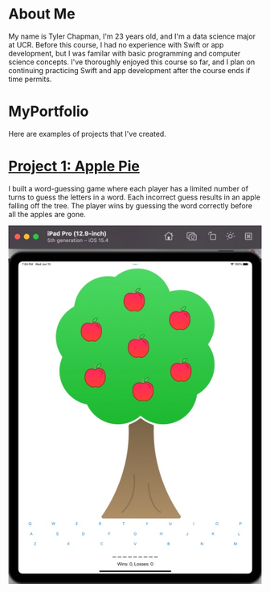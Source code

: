 # About Me
My name is Tyler Chapman, I'm 23 years old, and I'm a data science major at UCR. Before this course, I had no experience with Swift or app development, but I was familar with basic programming and computer science concepts. I've thoroughly enjoyed this course so far, and I plan on continuing practicing Swift and app development after the course ends if time permits.

# MyPortfolio
Here are examples of projects that I've created.
# [Project 1: Apple Pie](https://github.com/Aywasa/ApplePie.git)
I built a word-guessing game where each player has a limited number of turns to guess the letters in a word. Each incorrect guess results in an apple falling off the tree. The player wins by guessing the word correctly before all the apples are gone.

![image of running program](images/ApplePie.jpg)
